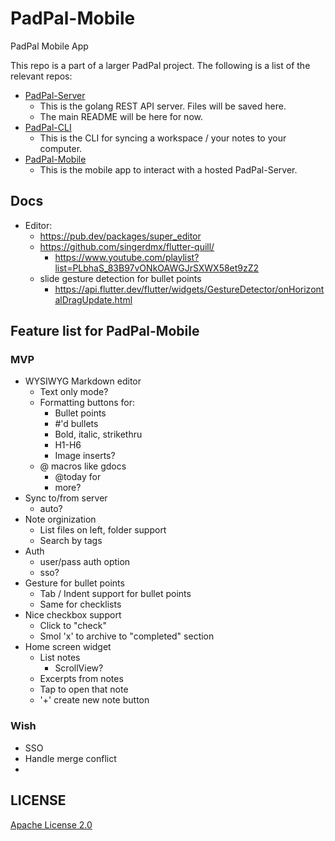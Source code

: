 # PadPal-Mobile
PadPal Mobile App

This repo is a part of a larger PadPal project. The following is a list of the relevant repos:
- [PadPal-Server](https://github.com/ssebs/PadPal-Server/)
  - This is the golang REST API server. Files will be saved here.
  - The main README will be here for now.
- [PadPal-CLI](https://github.com/ssebs/PadPal-CLI/)
  - This is the CLI for syncing a workspace / your notes to your computer.
- [PadPal-Mobile](https://github.com/ssebs/PadPal-Mobile)
  - This is the mobile app to interact with a hosted PadPal-Server.

## Docs
- Editor:
  - https://pub.dev/packages/super_editor
  - https://github.com/singerdmx/flutter-quill/
    - https://www.youtube.com/playlist?list=PLbhaS_83B97vONkOAWGJrSXWX58et9zZ2
  - slide gesture detection for bullet points
    - https://api.flutter.dev/flutter/widgets/GestureDetector/onHorizontalDragUpdate.html
 
## Feature list for PadPal-Mobile
### MVP
- WYSIWYG Markdown editor
  - Text only mode?
  - Formatting buttons for:
    - Bullet points
    - #'d bullets
    - Bold, italic, strikethru
    - H1-H6
    - Image inserts?
  - @ macros like gdocs
    - @today for <insert date>
    - more?
- Sync to/from server
  - auto?
- Note orginization
  - List files on left, folder support
  - Search by tags
- Auth
  - user/pass auth option
  - sso?
- Gesture for bullet points
  - Tab / Indent support for bullet points
  - Same for checklists
- Nice checkbox support
  - Click to "check"
  - Smol 'x' to archive to "completed" section
- Home screen widget
  - List notes
    - ScrollView?
  - Excerpts from notes
  - Tap to open that note
  - '+' create new note button

### Wish
- SSO 
- Handle merge conflict
- 
 
## LICENSE
[Apache License 2.0](./LICENSE)
